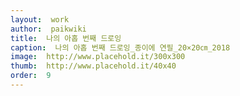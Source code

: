 ```yaml
---
layout:  work
author:  paikwiki
title:  나의 아홉 번째 드로잉
caption:  나의 아홉 번째 드로잉_종이에 연필_20×20㎝_2018
image:  http://www.placehold.it/300x300
thumb:  http://www.placehold.it/40x40
order:  9
---
```

